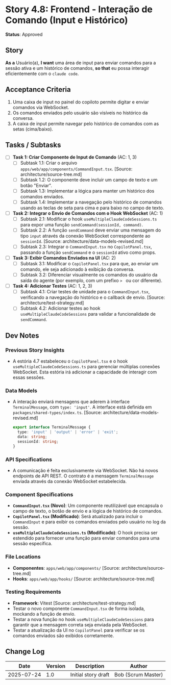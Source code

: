 # Story 4.8: Frontend - Interação de Comando (Input e Histórico)

**Status**: Approved

## Story
**As a** Usuário(a),
**I want** uma área de input para enviar comandos para a sessão ativa e um histórico de comandos,
**so that** eu possa interagir eficientemente com o `claude code`.

## Acceptance Criteria
1. Uma caixa de input no painel do copiloto permite digitar e enviar comandos via WebSocket.
2. Os comandos enviados pelo usuário são visíveis no histórico da conversa.
3. A caixa de input permite navegar pelo histórico de comandos com as setas (cima/baixo).

## Tasks / Subtasks
- [ ] **Task 1: Criar Componente de Input de Comando** (AC: 1, 3)
  - [ ] Subtask 1.1: Criar o arquivo `apps/web/app/components/CommandInput.tsx`. [Source: architecture/source-tree.md]
  - [ ] Subtask 1.2: O componente deve incluir um campo de texto e um botão "Enviar".
  - [ ] Subtask 1.3: Implementar a lógica para manter um histórico dos comandos enviados.
  - [ ] Subtask 1.4: Implementar a navegação pelo histórico de comandos usando as teclas de seta para cima e para baixo no campo de texto.

- [ ] **Task 2: Integrar o Envio de Comandos com o Hook WebSocket** (AC: 1)
  - [ ] Subtask 2.1: Modificar o hook `useMultipleClaudeCodeSessions.ts` para expor uma função `sendCommand(sessionId, command)`.
  - [ ] Subtask 2.2: A função `sendCommand` deve enviar uma mensagem do tipo `input` através da conexão WebSocket correspondente ao `sessionId`. [Source: architecture/data-models-revised.md]
  - [ ] Subtask 2.3: Integrar o `CommandInput.tsx` no `CopilotPanel.tsx`, passando a função `sendCommand` e o `sessionId` ativo como props.

- [ ] **Task 3: Exibir Comandos Enviados na UI** (AC: 2)
  - [ ] Subtask 3.1: Modificar o `CopilotPanel.tsx` para que, ao enviar um comando, ele seja adicionado à exibição da conversa.
  - [ ] Subtask 3.2: Diferenciar visualmente os comandos do usuário da saída do agente (por exemplo, com um prefixo `> ` ou cor diferente).

- [ ] **Task 4: Adicionar Testes** (AC: 1, 2, 3)
  - [ ] Subtask 4.1: Criar testes de unidade para o `CommandInput.tsx`, verificando a navegação do histórico e o callback de envio. [Source: architecture/test-strategy.md]
  - [ ] Subtask 4.2: Adicionar testes ao hook `useMultipleClaudeCodeSessions` para validar a funcionalidade de `sendCommand`.

## Dev Notes

### Previous Story Insights
- A estória 4.7 estabeleceu o `CopilotPanel.tsx` e o hook `useMultipleClaudeCodeSessions.ts` para gerenciar múltiplas conexões WebSocket. Esta estória irá adicionar a capacidade de interagir com essas sessões.

### Data Models
- A interação enviará mensagens que aderem à interface `TerminalMessage`, com `type: 'input'`. A interface está definida em `packages/shared-types/index.ts`. [Source: architecture/data-models-revised.md]
  ```typescript
  export interface TerminalMessage {
    type: 'input' | 'output' | 'error' | 'exit';
    data: string;
    sessionId: string;
  }
  ```

### API Specifications
- A comunicação é feita exclusivamente via WebSocket. Não há novos endpoints de API REST. O contrato é a mensagem `TerminalMessage` enviada através da conexão WebSocket estabelecida.

### Component Specifications
- **`CommandInput.tsx` (Novo)**: Um componente reutilizável que encapsula o campo de texto, o botão de envio e a lógica de histórico de comandos.
- **`CopilotPanel.tsx` (Modificado)**: Será atualizado para incluir o `CommandInput` e para exibir os comandos enviados pelo usuário no log da sessão.
- **`useMultipleClaudeCodeSessions.ts` (Modificado)**: O hook precisa ser estendido para fornecer uma função para enviar comandos para uma sessão específica.

### File Locations
- **Componentes**: `apps/web/app/components/` [Source: architecture/source-tree.md]
- **Hooks**: `apps/web/app/hooks/` [Source: architecture/source-tree.md]

### Testing Requirements
- **Framework**: Vitest [Source: architecture/test-strategy.md]
- Testar o novo componente `CommandInput.tsx` de forma isolada, mockando a função de envio.
- Testar a nova função no hook `useMultipleClaudeCodeSessions` para garantir que a mensagem correta seja enviada pela WebSocket.
- Testar a atualização da UI no `CopilotPanel` para verificar se os comandos enviados são exibidos corretamente.

## Change Log
| Date | Version | Description | Author |
|---|---|---|---|
| 2025-07-24 | 1.0 | Initial story draft | Bob (Scrum Master) |
